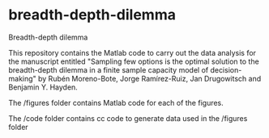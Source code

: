 # breadth-depth-dilemma
Breadth-depth dilemma

This repository contains the Matlab code to carry out the data analysis for the manuscript entitled "Sampling few options is the optimal solution to the breadth-depth dilemma in a finite sample capacity model of decision-making" by Rubén Moreno-Bote, Jorge Ramírez-Ruiz, Jan Drugowitsch and Benjamin Y. Hayden.

The /figures folder contains Matlab code for each of the figures.

The /code folder contains cc code to generate data used in the /figures folder

